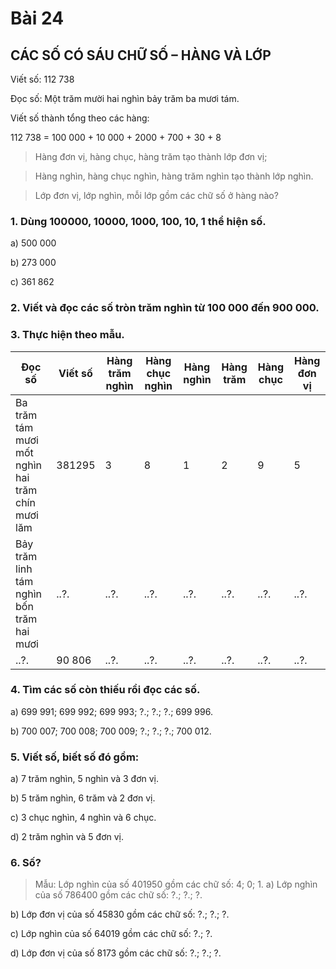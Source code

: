 # Bài 24

## CÁC SỐ CÓ SÁU CHỮ SỐ – HÀNG VÀ LỚP

Viết số: 112 738

Đọc số: Một trăm mười hai nghìn bảy trăm ba mươi tám.

Viết số thành tổng theo các hàng:

112 738 = 100 000 + 10 000 + 2000 + 700 + 30 + 8

> Hàng đơn vị, hàng chục, hàng trăm tạo thành lớp đơn vị;

> Hàng nghìn, hàng chục nghìn, hàng trăm nghìn tạo thành lớp nghìn.

> Lớp đơn vị, lớp nghìn, mỗi lớp gồm các chữ số ở hàng nào?

### 1. Dùng 100000, 10000, 1000, 100, 10, 1 thể hiện số.

a) 500 000

b) 273 000

c) 361 862

### 2. Viết và đọc các số tròn trăm nghìn từ 100 000 đến 900 000.

### 3. Thực hiện theo mẫu.

| Đọc số | Viết số | Hàng trăm nghìn | Hàng chục nghìn | Hàng nghìn | Hàng trăm | Hàng chục | Hàng đơn vị |
|---|---|---|---|---|---|---|---|
| Ba trăm tám mươi mốt nghìn hai trăm chín mươi lăm | 381295 | 3 | 8 | 1 | 2 | 9 | 5 |
| Bảy trăm linh tám nghìn bốn trăm hai mươi | ..?. | ..?. | ..?. | ..?. | ..?. | ..?. | ..?. |
| ..?. | 90 806 | ..?. | ..?. | ..?. | ..?. | ..?. | ..?. |


### 4. Tìm các số còn thiếu rồi đọc các số.
a) 699 991; 699 992; 699 993; ?.; ?.; ?.; 699 996.

b) 700 007; 700 008; 700 009; ?.; ?.; ?.; 700 012.

### 5. Viết số, biết số đó gồm:
a) 7 trăm nghìn, 5 nghìn và 3 đơn vị.

b) 5 trăm nghìn, 6 trăm và 2 đơn vị.

c) 3 chục nghìn, 4 nghìn và 6 chục.

d) 2 trăm nghìn và 5 đơn vị.

### 6. Số?
> Mẫu: Lớp nghìn của số 401950 gồm các chữ số: 4; 0; 1.
a) Lớp nghìn của số 786400 gồm các chữ số: ?.; ?.; ?.

b) Lớp đơn vị của số 45830 gồm các chữ số: ?.; ?.; ?.

c) Lớp nghìn của số 64019 gồm các chữ số: ?.; ?.

d) Lớp đơn vị của số 8173 gồm các chữ số: ?.; ?.; ?.
